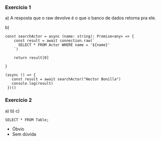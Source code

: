 ### Exercício 1
a) A resposta que o raw devolve é o que o banco de dados retorna pra ele. 

b) 
```
const searchActor = async (name: string): Promise<any> => {
    const result = await connection.raw(`
      SELECT * FROM Actor WHERE name = '${name}'
    `)
  
    return result[0]
   
}

(async () => {
   const result = await searchActor("Hector Bonilla")
   console.log(result)
 })()
```

### Exercício 2
a) 
b) 
c) 


```
SELECT * FROM Table;
```
* Óbvio
* Sem dúvida